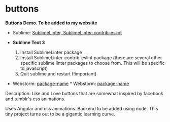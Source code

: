 # buttons
__Buttons Demo. To be added to my websiite__

* Sublime: [SublimeLinter, SublimeLinter-contrib-eslint ](http://www.example.com)
 * __Sublime Text 3__
   1) Install SublimeLinter package
   2) Install SublimeLinter-contrib-eslint package (there are several other specific sublime linter packages to choose from. This will be specific to javascript)
   3) Quit sublime and restart (!important)
 
* Webstorm: [package-name](http://www.example.com)		  * Webstorm: [package-name](http://www.example.com)

Description:
Like and Love buttons that are somewhat inspired by facebook and tumblr's css animations. 

Uses Angular and css animations. Backend to be added using node. This tiny project turns out to be a gigantic learning curve.
